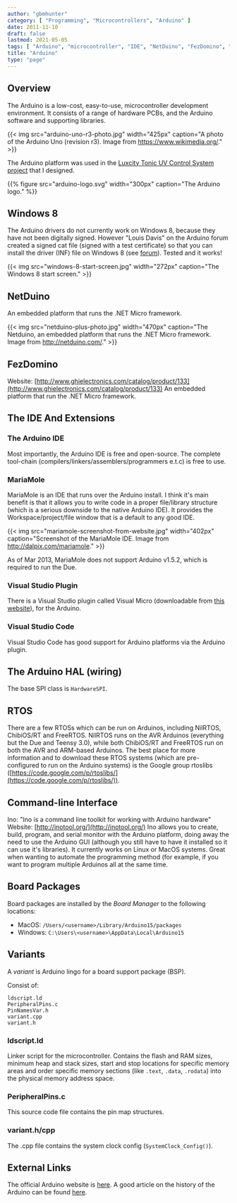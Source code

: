 ```yaml
---
author: "gbmhunter"
category: [ "Programming", "Microcontrollers", "Arduino" ]
date: 2011-11-10
draft: false
lastmod: 2021-05-05
tags: [ "Arduino", "microcontroller", "IDE", "NetDuino", "FezDomino", "MariaMole", "RTOS", "CLI", "board packages", "Board Manager", "BSPs" ]
title: "Arduino"
type: "page"
---
```


## Overview

The Arduino is a low-cost, easy-to-use, microcontroller development environment. It consists of a range of hardware PCBs, and the Arduino software and supporting libraries.

{{< img src="arduino-uno-r3-photo.jpg" width="425px" caption="A photo of the Arduino Uno (revision r3). Image from https://www.wikimedia.org/."  >}}

The Arduino platform was used in the [Luxcity Tonic UV Control System project](/electronics/projects/luxcity-uv-tonic-control-system) that I designed.

{{% figure src="arduino-logo.svg" width="300px" caption="The Arduino logo." %}}

## Windows 8

The Arduino drivers do not currently work on Windows 8, because they have not been digitally signed. However "Louis Davis" on the Arduino forum created a signed cat file (signed with a test certificate) so that you can install the driver (INF) file on Windows 8 (see [forum](http://arduino.cc/forum/index.php/topic,94651.msg711489.html#msg711489)). Tested and it works!

{{< img src="windows-8-start-screen.jpg" width="272px" caption="The Windows 8 start screen."  >}}

## NetDuino

An embedded platform that runs the .NET Micro framework.

{{< img src="netduino-plus-photo.jpg" width="470px" caption="The Netduino, an embedded platform that runs the .NET Micro framework. Image from http://netduino.com/."  >}}

## FezDomino

Website: [http://www.ghielectronics.com/catalog/product/133](http://www.ghielectronics.com/catalog/product/133) An embedded platform that run the .NET Micro framework.

## The IDE And Extensions

### The Arduino IDE

Most importantly, the Arduino IDE is free and open-source. The complete tool-chain (compilers/linkers/assemblers/programmers e.t.c) is free to use.

### MariaMole

MariaMole is an IDE that runs over the Arduino install. I think it's main benefit is that it allows you to write code in a proper file/library structure (which is a serious downside to the native Arduino IDE). It provides the Workspace/project/file window that is a default to any good IDE.

{{< img src="mariamole-screenshot-from-website.jpg" width="402px" caption="Screenshot of the MariaMole IDE. Image from http://dalpix.com/mariamole."  >}}

As of Mar 2013, MariaMole does not support Arduino v1.5.2, which is required to run the Due.

### Visual Studio Plugin

There is a Visual Studio plugin called Visual Micro (downloadable from [this website](http://www.visualmicro.com/)), for the Arduino.

### Visual Studio Code

Visual Studio Code has good support for Arduino platforms via the Arduino plugin.

## The Arduino HAL (wiring)

The base SPI class is `HardwareSPI`.

## RTOS

There are a few RTOSs which can be run on Arduinos, including NilRTOS, ChibiOS/RT and FreeRTOS. NilRTOS runs on the AVR Arduinos (everything but the Due and Teensy 3.0), while both ChibiOS/RT and FreeRTOS run on both the AVR and ARM-based Arduinos. The best place for more information and to download these RTOS systems (which are pre-configured to run on the Arduino systems) is the Google group rtoslibs ([https://code.google.com/p/rtoslibs/](https://code.google.com/p/rtoslibs/)).

## Command-line Interface

Ino: "Ino is a command line toolkit for working with Arduino hardware"
Website: [http://inotool.org/](http://inotool.org/)
Ino allows you to create, build, program, and serial monitor with the Arduino platform, doing away the need to use the Arduino GUI (although you still have to have it installed so it can use it's libraries). It currently works on Linux or MacOS systems. Great when wanting to automate the programming method (for example, if you want to program multiple Arduinos all at the same time.

## Board Packages

Board packages are installed by the _Board Manager_ to the following locations:

* MacOS: `/Users/<username>/Library/Arduino15/packages`
* Windows: `C:\Users\<username>\AppData\Local\Arduino15`

## Variants

A _variant_ is Arduino lingo for a board support package (BSP).

Consist of:

```
ldscript.ld
PeripheralPins.c
PinNamesVar.h
variant.cpp
variant.h
```

### ldscript.ld

Linker script for the microcontroller. Contains the flash and RAM sizes, minimum heap and stack sizes, start and stop locations for specific memory areas and order specific memory sections (like `.text`, `.data`, `.rodata`) into the physical memory address space.

### PeripheralPins.c

This source code file contains the pin map structures.

### variant.h/cpp

The .cpp file contains the system clock config (`SystemClock_Config()`).

## External Links

The official Arduino website is [here](http://www.arduino.cc/). A good article on the history of the Arduino can be found [here](http://spectrum.ieee.org/geek-life/hands-on/the-making-of-arduino/).
